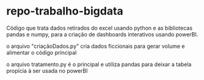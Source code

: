 # repo-trabalho-bigdata
Código que trata dados retirados do excel usando python e as bibliotecas pandas e numpy, para a criação de dashboards interativos usando powerBI.

o arquivo "criaçãoDados.py" cria dados ficcionais para gerar volume e alimentar o código principal

o arquivo tratamento.py é o principal e utiliza pandas para deixar a tabela propícia à ser usada no powerBI




